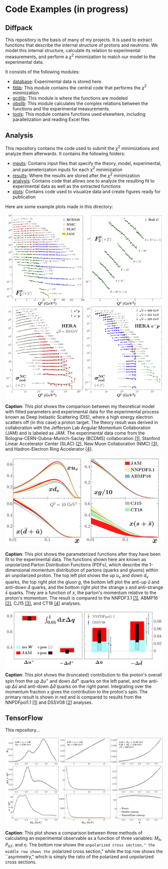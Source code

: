 # Code Examples (in progress)


## **Diffpack**

This repository is the basis of many of my projects.
It is used to extract functions that describe the internal structure of protons and neutrons.
We model this internal structure, calculate its relation to experimental measurements, and perform a $\chi^2$ minimization to match our model to the experimental data.

It consists of the following modules:
* <ins>database</ins>: Experimental data is stored here
* <ins>fitlib</ins>: This module contains the central code that performs the $\chi^2$ minimization
* <ins>qcdlib</ins>: This module is where the functions are modeled
* <ins>obslib</ins>: This module calculates the complex relations between the functions and the experimental measurements
* <ins>tools</ins>: This module contains functions used elsewhere, including parallelization and reading Excel files


## **Analysis**

This repository contains the code used to submit the $\chi^2$ minimizations and analyze them afterwards.  It contains the following folders:
* <ins>inputs</ins>: Contains input files that specify the theory, model, experimental, and parameterization inputs for each $\chi^2$ minimization
* <ins>results</ins>:  Where the results are stored after the $\chi^2$ minimization
* <ins>analysis</ins>: Contains code that allows one to analyze the resulting fit to experimental data as well as the extracted functions
* <ins>plots</ins>:  Contains code used to visualize data and create figures ready for publication

Here are some example plots made in this directory:

![plot](./Analysis/plots/thesis/gallery/DIS-proton.png)

<b>Caption</b>: This plot shows the comparison between my theoretical model with fitted parameters and experimental data for the experimental process known as Deep Inelastic Scattering (DIS), where a high energy electron scatters off (in this case) a proton target.  The theory result was derived in collaboration with the Jefferson Lab Angular Momentum Collaboration (JAM) and is labeled as JAM. The experimental data come from the Bologna-CERN-Dubna-Munich-Saclay (BCDMS) collaboration [[1]][BCDMS], Stanford Linear Accelerator Center (SLAC) [[2]][SLAC], New Muon Collaboration (NMC) [[3]][NMC], and Hadron-Electron Ring Accelerator [[4]][HERA].

![plot](./Analysis/plots/seaquest/gallery/PDFs.png)

<b>Caption</b>: This plot shows the parameterized functions after they have been fit to the experimental data.  The functions shown here are known as unpolarized Parton Distribution Functions (PDFs), which describe the 1-dimensional momentum distribution of partons (quarks and gluons) within an unpolarized proton. The top left plot shows the up $u_v$ and down $d_v$ quarks, the top right plot the gluon $g$, the bottom left plot the anti-up $\bar{u}$ and anti-down $\bar{d}$ quarks, and the bottom right plot the strange $s$ and anti-strange $\bar{s}$ quarks.  They are a function of $x$, the parton's momentum relative to the proton's momentum. The result is compared to the NNPDF3.1 [[1]][NNPDF3.1], ABMP16 [[2]][ABMP16], CJ15 [[3]][CJ15], and CT18 [[4]][CT18] analyses.

![plot](./Analysis/plots/star/gallery/spin.png)

<b>Caption</b>: This plot shows the (truncated) contribution to the proton's overall spin from the up $\Delta u^+$ and down $\Delta d^+$ quarks on the left panel, and the anti-up $\Delta \bar{u}$ and anti-down $\Delta \bar{d}$ quarks on the right panel. Integrating over the momentum fraction $x$ gives the contribution to the proton's spin.  The primary result is shown in red and is compared to results from the NNPDFpol1.1 [[1]][NNPDFpol1.1] and DSSV08 [[2]][DSSV08] analyses.

[BCDMS]: https://inspirehep.net/record/276661?ln=en
[SLAC]:https://inspirehep.net/literature/319089
[NMC]: http://inspirehep.net/record/424154?ln=en
[HERA]: https://inspirehep.net/record/1377206?ln=en

[NNPDF3.1]: https://inspirehep.net/literature/1602475
[ABMP16]: https://inspirehep.net/literature/1510074
[CJ15]: https://inspirehep.net/literature/1420566
[CT18]: https://inspirehep.net/literature/1773096

[NNPDFpol1.1]: https://inspirehep.net/literature/1302398
[DSSV08]: https://inspirehep.net/literature/818692


## **TensorFlow**

This repository...

![plot](./TensorFlow/gallery/test_NN_RS200.png)

<b>Caption</b>: This plot shows a comparison between three methods of calculating an experimental observable as a function of three variables: $M_h$, $P_{hT}$, and $\eta$.  The bottom row shows the ``unpolarized cross section," the middle row shows the ``polarized cross section," while the top row shows the ``asymmetry," which is simply the ratio of the polarized and unpolarized cross sections.
